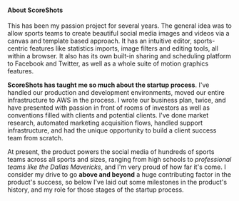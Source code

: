 #### About ScoreShots
This has been my passion project for several years. The general idea was to allow sports teams to create beautiful social media images and videos via a canvas and template based approach. It has an intuitive editor, sports-centric features like statistics imports, image filters and editing tools, all within a browser. It also has its own built-in sharing and scheduling platform to Facebook and Twitter, as well as a whole suite of motion graphics features.

**ScoreShots has taught me so much about the startup process**. I've handled our production and development environments, moved our entire infrastructure to AWS in the process. I wrote our business plan, twice, and have presented with passion in front of rooms of investors as well as conventions filled with clients and potential clients. I've done market research, automated marketing acquisition flows, handled support infrastructure, and had the unique opportunity to build a client success team from scratch.

At present, the product powers the social media of hundreds of sports teams across all sports and sizes, ranging from high schools to *professional teams like the Dallas Mavericks*, and I'm very proud of how far it's come. I consider my drive to go **above and beyond** a huge contributing factor in the product's success, so below I've laid out some milestones in the product's history, and my role for those stages of the startup process.
